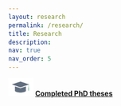 ```yaml
---
layout: research
permalink: /research/
title: Research
description:
nav: true
nav_order: 5
---
```


<img src="/assets/img/PhDHat.jpg" width="50"> **[Completed PhD theses](/research/phdtheses/)**
